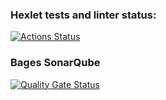 ### Hexlet tests and linter status:

[![Actions Status](https://github.com/GalinaBagram1987/frontend-project-11/actions/workflows/hexlet-check.yml/badge.svg)](https://github.com/GalinaBagram1987/frontend-project-11/actions)

### Bages SonarQube

[![Quality Gate Status](https://sonarcloud.io/api/project_badges/measure?project=GalinaBagram1987_frontend-project-11&metric=alert_status)](https://sonarcloud.io/summary/new_code?id=GalinaBagram1987_frontend-project-11)
